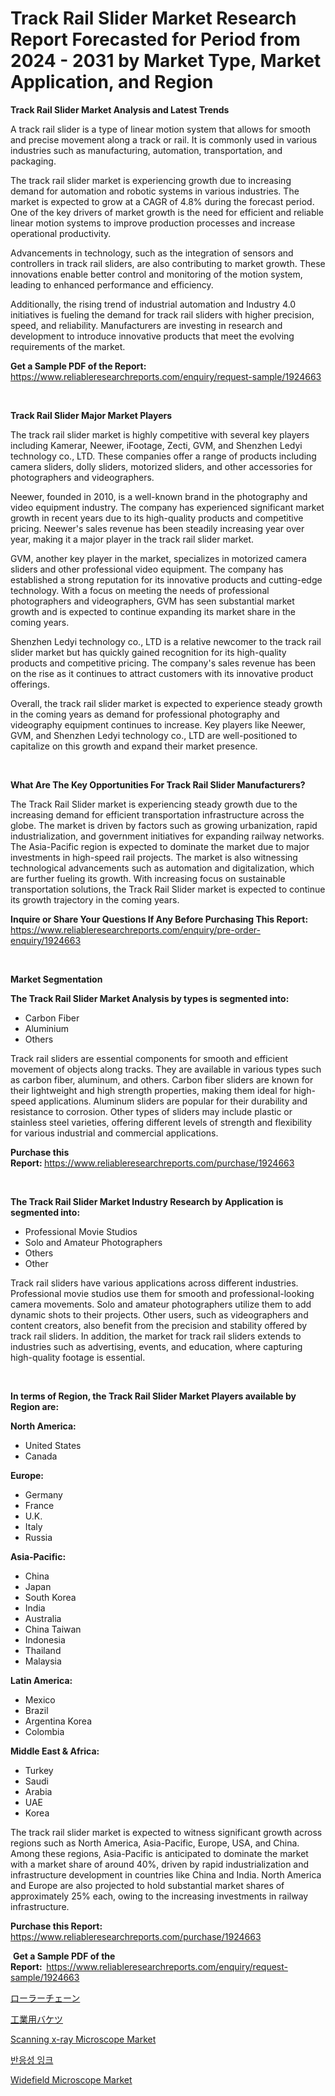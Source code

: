 <p><h1>Track Rail Slider Market Research Report Forecasted for Period from 2024 -  2031 by Market Type, Market Application, and Region</h1></p><p><strong>Track Rail Slider Market Analysis and Latest Trends</strong></p>
<p><p>A track rail slider is a type of linear motion system that allows for smooth and precise movement along a track or rail. It is commonly used in various industries such as manufacturing, automation, transportation, and packaging.</p><p>The track rail slider market is experiencing growth due to increasing demand for automation and robotic systems in various industries. The market is expected to grow at a CAGR of 4.8% during the forecast period. One of the key drivers of market growth is the need for efficient and reliable linear motion systems to improve production processes and increase operational productivity.</p><p>Advancements in technology, such as the integration of sensors and controllers in track rail sliders, are also contributing to market growth. These innovations enable better control and monitoring of the motion system, leading to enhanced performance and efficiency.</p><p>Additionally, the rising trend of industrial automation and Industry 4.0 initiatives is fueling the demand for track rail sliders with higher precision, speed, and reliability. Manufacturers are investing in research and development to introduce innovative products that meet the evolving requirements of the market.</p></p>
<p><strong>Get a Sample PDF of the Report:&nbsp;</strong> <a href="https://www.reliableresearchreports.com/enquiry/request-sample/1924663">https://www.reliableresearchreports.com/enquiry/request-sample/1924663</a></p>
<p>&nbsp;</p>
<p><strong>Track Rail Slider Major Market Players</strong></p>
<p><p>The track rail slider market is highly competitive with several key players including Kamerar, Neewer, iFootage, Zecti, GVM, and Shenzhen Ledyi technology co., LTD. These companies offer a range of products including camera sliders, dolly sliders, motorized sliders, and other accessories for photographers and videographers.</p><p>Neewer, founded in 2010, is a well-known brand in the photography and video equipment industry. The company has experienced significant market growth in recent years due to its high-quality products and competitive pricing. Neewer's sales revenue has been steadily increasing year over year, making it a major player in the track rail slider market.</p><p>GVM, another key player in the market, specializes in motorized camera sliders and other professional video equipment. The company has established a strong reputation for its innovative products and cutting-edge technology. With a focus on meeting the needs of professional photographers and videographers, GVM has seen substantial market growth and is expected to continue expanding its market share in the coming years.</p><p>Shenzhen Ledyi technology co., LTD is a relative newcomer to the track rail slider market but has quickly gained recognition for its high-quality products and competitive pricing. The company's sales revenue has been on the rise as it continues to attract customers with its innovative product offerings.</p><p>Overall, the track rail slider market is expected to experience steady growth in the coming years as demand for professional photography and videography equipment continues to increase. Key players like Neewer, GVM, and Shenzhen Ledyi technology co., LTD are well-positioned to capitalize on this growth and expand their market presence.</p></p>
<p>&nbsp;</p>
<p><strong>What Are The Key Opportunities For Track Rail Slider Manufacturers?</strong></p>
<p><p>The Track Rail Slider market is experiencing steady growth due to the increasing demand for efficient transportation infrastructure across the globe. The market is driven by factors such as growing urbanization, rapid industrialization, and government initiatives for expanding railway networks. The Asia-Pacific region is expected to dominate the market due to major investments in high-speed rail projects. The market is also witnessing technological advancements such as automation and digitalization, which are further fueling its growth. With increasing focus on sustainable transportation solutions, the Track Rail Slider market is expected to continue its growth trajectory in the coming years.</p></p>
<p><strong>Inquire or Share Your Questions If Any Before Purchasing This Report:</strong> <a href="https://www.reliableresearchreports.com/enquiry/pre-order-enquiry/1924663">https://www.reliableresearchreports.com/enquiry/pre-order-enquiry/1924663</a></p>
<p>&nbsp;</p>
<p><strong>Market Segmentation</strong></p>
<p><strong>The Track Rail Slider Market Analysis by types is segmented into:</strong></p>
<p><ul><li>Carbon Fiber</li><li>Aluminium</li><li>Others</li></ul></p>
<p><p>Track rail sliders are essential components for smooth and efficient movement of objects along tracks. They are available in various types such as carbon fiber, aluminum, and others. Carbon fiber sliders are known for their lightweight and high strength properties, making them ideal for high-speed applications. Aluminum sliders are popular for their durability and resistance to corrosion. Other types of sliders may include plastic or stainless steel varieties, offering different levels of strength and flexibility for various industrial and commercial applications.</p></p>
<p><strong>Purchase this Report:&nbsp;</strong><a href="https://www.reliableresearchreports.com/purchase/1924663">https://www.reliableresearchreports.com/purchase/1924663</a></p>
<p>&nbsp;</p>
<p><strong>The Track Rail Slider Market Industry Research by Application is segmented into:</strong></p>
<p><ul><li>Professional Movie Studios</li><li>Solo and Amateur Photographers</li><li>Others</li><li>Other</li></ul></p>
<p><p>Track rail sliders have various applications across different industries. Professional movie studios use them for smooth and professional-looking camera movements. Solo and amateur photographers utilize them to add dynamic shots to their projects. Other users, such as videographers and content creators, also benefit from the precision and stability offered by track rail sliders. In addition, the market for track rail sliders extends to industries such as advertising, events, and education, where capturing high-quality footage is essential.</p></p>
<p>&nbsp;</p>
<p><strong>In terms of Region, the Track Rail Slider Market Players available by Region are:</strong></p>
<p>
    <p> <strong> North America: </strong>
        <ul>
            <li>United States</li>
            <li>Canada</li>
        </ul>
        </p> 
    <p> <strong> Europe: </strong>
        <ul>
            <li>Germany</li>
            <li>France</li>
            <li>U.K.</li>
            <li>Italy</li>
            <li>Russia</li>
        </ul>
        </p> 
    <p> <strong> Asia-Pacific: </strong>
        <ul>
            <li>China</li>
            <li>Japan</li>
            <li>South Korea</li>
            <li>India</li>
            <li>Australia</li>
            <li>China Taiwan</li>
            <li>Indonesia</li>
            <li>Thailand</li>
            <li>Malaysia</li>
        </ul>
        </p> 
    <p> <strong> Latin America: </strong>
        <ul>
            <li>Mexico</li>
            <li>Brazil</li>
            <li>Argentina Korea</li>
            <li>Colombia</li>
        </ul>
        </p> 
    <p> <strong> Middle East & Africa: </strong>
        <ul>
            <li>Turkey</li>
            <li>Saudi</li>
            <li>Arabia</li>
            <li>UAE</li>
            <li>Korea</li>
        </ul>
    </p>
    </p>
<p><p>The track rail slider market is expected to witness significant growth across regions such as North America, Asia-Pacific, Europe, USA, and China. Among these regions, Asia-Pacific is anticipated to dominate the market with a market share of around 40%, driven by rapid industrialization and infrastructure development in countries like China and India. North America and Europe are also projected to hold substantial market shares of approximately 25% each, owing to the increasing investments in railway infrastructure.</p></p>
<p><strong>Purchase this Report: </strong><a href="https://www.reliableresearchreports.com/purchase/1924663">https://www.reliableresearchreports.com/purchase/1924663</a></p>
<p>&nbsp;<strong>Get a Sample PDF of the Report:&nbsp;&nbsp;</strong><a href="https://www.reliableresearchreports.com/enquiry/request-sample/1924663">https://www.reliableresearchreports.com/enquiry/request-sample/1924663</a></p>
<p><strong></strong></p>
<p><p><a href="https://medium.com/@js15987/%E3%83%AD%E3%83%BC%E3%83%A9%E3%83%BC%E3%83%81%E3%82%A7%E3%83%BC%E3%83%B3%E5%B8%82%E5%A0%B4-2031%E5%B9%B4%E3%81%BE%E3%81%A7%E3%81%AE%E3%83%88%E3%83%AC%E3%83%B3%E3%83%89-%E4%BA%88%E6%B8%AC-%E7%AB%B6%E4%BA%89%E5%88%86%E6%9E%90-b31fe09f3727">ローラーチェーン</a></p><p><a href="https://medium.com/@janaflo/%E7%94%A3%E6%A5%AD%E7%94%A8%E3%83%90%E3%82%B1%E3%83%84%E5%B8%82%E5%A0%B4%E3%81%AF-%E5%B8%82%E5%A0%B4%E3%82%B7%E3%82%A7%E3%82%A2-%E5%B8%82%E5%A0%B4%E5%8B%95%E5%90%91-%E5%B8%82%E5%A0%B4%E6%88%90%E9%95%B7%E3%81%AB%E9%96%A2%E3%81%99%E3%82%8B%E6%83%85%E5%A0%B1%E3%82%92%E6%8F%90%E4%BE%9B%E3%81%97%E3%81%BE%E3%81%99-63ac27a0f985">工業用バケツ</a></p><p><a href="https://zircon-bluebell-299.notion.site/Global-Scanning-x-ray-Microscope-Market-Size-and-Market-Trends-Insights-and-Projections-from-2024-t-7363f2f089c3497ab850cfaa1d6ee267">Scanning x-ray Microscope Market</a></p><p><a href="https://medium.com/@elliottlenningoip9vprgu3v/%EB%B0%98%EC%9D%91%EC%84%B1-%EC%9E%89%ED%81%AC-%EC%8B%9C%EC%9E%A5-%EA%B2%BD%EC%9F%81-%EB%B6%84%EC%84%9D-%EC%8B%9C%EC%9E%A5-%EB%8F%99%ED%96%A5-%EB%B0%8F-2031%EB%85%84%EA%B9%8C%EC%A7%80%EC%9D%98-%EC%98%88%EC%B8%A1-8e5d195a8a8e">반응성 잉크</a></p><p><a href="https://natural-crush-b99.notion.site/Widefield-Microscope-Market-Size-Share-Trends-Analysis-Report-By-Application-Regional-Outlook-C-3a810ddacb5b4260956d78ccd7170444">Widefield Microscope Market</a></p></p>